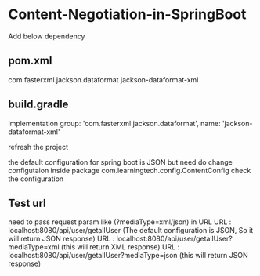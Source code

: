 # Content-Negotiation-in-SpringBoot

Add below dependency

pom.xml
--------
<dependency>
    <groupId>com.fasterxml.jackson.dataformat</groupId>
    <artifactId>jackson-dataformat-xml</artifactId>
</dependency>

build.gradle
-------------
implementation group: 'com.fasterxml.jackson.dataformat', name: 'jackson-dataformat-xml'

refresh the project

the default configuration for spring boot is JSON 
but need do change configutaion 
inside package com.learningtech.config.ContentConfig 
check the configuration

Test url
----------
need to pass request param like (?mediaType=xml/json) in URL
URL : localhost:8080/api/user/getallUser  (The default configuration is JSON, So it will return JSON response)
URL : localhost:8080/api/user/getallUser?mediaType=xml  (this will return XML response)
URL : localhost:8080/api/user/getallUser?mediaType=json (this will return JSON response)





